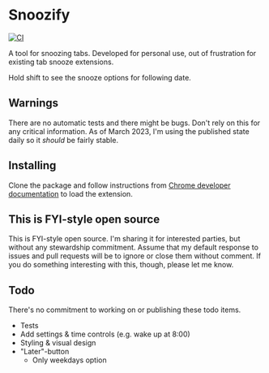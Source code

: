 # Snoozify

[![CI](https://github.com/pekka-poukamo/snoozify/actions/workflows/ci.yml/badge.svg?branch=master)](https://github.com/pekka-poukamo/snoozify/actions/workflows/ci.yml)

A tool for snoozing tabs. Developed for personal use, out of frustration for existing tab snooze extensions.

Hold shift to see the snooze options for following date.

## Warnings

There are no automatic tests and there might be bugs. Don't rely on this for any critical information. As of March 2023, I'm using the published state daily so it *should* be fairly stable.

## Installing

Clone the package and follow instructions from [Chrome developer documentation](https://developer.chrome.com/docs/extensions/mv3/getstarted/development-basics/#load-unpacked) to load the extension.

## This is FYI-style open source

This is FYI-style open source. I'm sharing it for interested parties, but without any stewardship commitment. Assume that my default response to issues and pull requests will be to ignore or close them without comment. If you do something interesting with this, though, please let me know.

## Todo

There's no commitment to working on or publishing these todo items.

- Tests
- Add settings & time controls (e.g. wake up at 8:00)
- Styling & visual design
- "Later"-button
	- Only weekdays option

